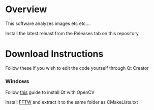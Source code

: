 ﻿# Overview

This software analyzes images etc etc....

Install the latest releast from the Releases tab on this repository


# Download Instructions

Follow these if you wish to edit the code yourself through Qt Creator

### Windows

Follow [this](https://wiki.qt.io/How_to_setup_Qt_and_openCV_on_Windows) guide to install Qt with OpenCV


Install [FFTW](http://fftw.org/install/windows.html) and extract it to the same folder as CMakeLists.txt




